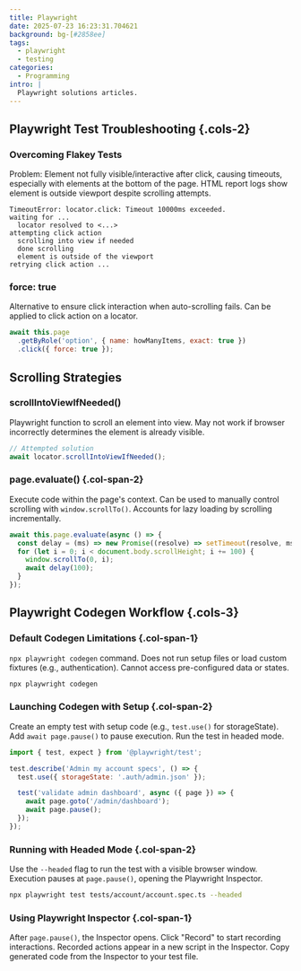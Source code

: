 ```yaml
---
title: Playwright
date: 2025-07-23 16:23:31.704621
background: bg-[#2858ee]
tags:
  - playwright
  - testing
categories:
  - Programming
intro: |
  Playwright solutions articles.
---
```


## Playwright Test Troubleshooting {.cols-2}

### Overcoming Flakey Tests

Problem: Element not fully visible/interactive after click, causing timeouts, especially with elements at the bottom of the page.
HTML report logs show element is outside viewport despite scrolling attempts.

```log
TimeoutError: locator.click: Timeout 10000ms exceeded.
waiting for ...
  locator resolved to <...>
attempting click action
  scrolling into view if needed
  done scrolling
  element is outside of the viewport
retrying click action ...
```

### force: true

Alternative to ensure click interaction when auto-scrolling fails.
Can be applied to click action on a locator.

```js
await this.page
  .getByRole('option', { name: howManyItems, exact: true })
  .click({ force: true });
```

## Scrolling Strategies

### scrollIntoViewIfNeeded()

Playwright function to scroll an element into view.
May not work if browser incorrectly determines the element is already visible.

```js
// Attempted solution
await locator.scrollIntoViewIfNeeded();
```

### page.evaluate() {.col-span-2}

Execute code within the page's context.
Can be used to manually control scrolling with `window.scrollTo()`.
Accounts for lazy loading by scrolling incrementally.

```js
await this.page.evaluate(async () => {
  const delay = (ms) => new Promise((resolve) => setTimeout(resolve, ms));
  for (let i = 0; i < document.body.scrollHeight; i += 100) {
    window.scrollTo(0, i);
    await delay(100);
  }
});
```

## Playwright Codegen Workflow {.cols-3}

### Default Codegen Limitations {.col-span-1}

`npx playwright codegen` command.
Does not run setup files or load custom fixtures (e.g., authentication).
Cannot access pre-configured data or states.

```bash
npx playwright codegen
```

### Launching Codegen with Setup {.col-span-2}

Create an empty test with setup code (e.g., `test.use()` for storageState).
Add `await page.pause()` to pause execution.
Run the test in headed mode.

```js
import { test, expect } from '@playwright/test';

test.describe('Admin my account specs', () => {
  test.use({ storageState: '.auth/admin.json' });

  test('validate admin dashboard', async ({ page }) => {
    await page.goto('/admin/dashboard');
    await page.pause();
  });
});
```

### Running with Headed Mode {.col-span-2}

Use the `--headed` flag to run the test with a visible browser window.
Execution pauses at `page.pause()`, opening the Playwright Inspector.

```bash
npx playwright test tests/account/account.spec.ts --headed
```

### Using Playwright Inspector {.col-span-1}

After `page.pause()`, the Inspector opens.
Click "Record" to start recording interactions.
Recorded actions appear in a new script in the Inspector.
Copy generated code from the Inspector to your test file.

